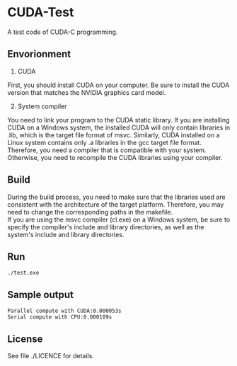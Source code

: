 # CUDA-Test

A test code of CUDA-C programming.

## Envorionment

1. CUDA

First, you should install CUDA on your computer. Be sure to install the CUDA version that matches the NVIDIA graphics card model.

2. System compiler

You need to link your program to the CUDA static library. If you are installing CUDA on a Windows system, the installed CUDA will only contain libraries in .lib, which is the target file format of msvc. Similarly, CUDA installed on a Linux system contains only .a libraries in the gcc target file format. Therefore, you need a compiler that is compatible with your system. Otherwise, you need to recompile the CUDA libraries using your compiler.

## Build

During the build process, you need to make sure that the libraries used are consistent with the architecture of the target platform. Therefore, you may need to change the corresponding paths in the makefile.
\
If you are using the msvc compiler (cl.exe) on a Windows system, be sure to specify the compiler's include and library directories, as well as the system's include and library directories.

## Run

    ./test.exe

## Sample output

    Parallel compute with CUDA:0.000053s
    Serial compute with CPU:0.000189s

## License

See file ./LICENCE for details.
